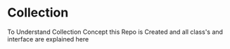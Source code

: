 # Collection
To Understand Collection Concept this Repo is Created and all class's and interface are explained here
